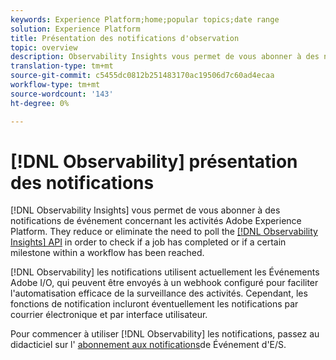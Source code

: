 ```yaml
---
keywords: Experience Platform;home;popular topics;date range
solution: Experience Platform
title: Présentation des notifications d'observation
topic: overview
description: Observability Insights vous permet de vous abonner à des notifications événements concernant les activités Adobe Experience Platform. Elles réduisent ou éliminent le besoin de consulter l’API Observability Insights pour vérifier si une tâche est terminée ou si un certain jalon dans un flux de travail a été atteint.
translation-type: tm+mt
source-git-commit: c5455dc0812b251483170ac19506d7c60ad4ecaa
workflow-type: tm+mt
source-wordcount: '143'
ht-degree: 0%

---
```



# [!DNL Observability] présentation des notifications

[!DNL Observability Insights] vous permet de vous abonner à des notifications de événement concernant les activités Adobe Experience Platform. They reduce or eliminate the need to poll the [[!DNL Observability Insights] API](../api/overview.md) in order to check if a job has completed or if a certain milestone within a workflow has been reached.

[!DNL Observability] les notifications utilisent actuellement les Événements Adobe I/O, qui peuvent être envoyés à un webhook configuré pour faciliter l&#39;automatisation efficace de la surveillance des activités. Cependant, les fonctions de notification incluront éventuellement les notifications par courrier électronique et par interface utilisateur.

Pour commencer à utiliser [!DNL Observability] les notifications, passez au didacticiel sur l&#39; [abonnement aux notifications](./subscribe.md)de Événement d&#39;E/S.